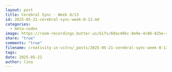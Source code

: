 ```yaml
---
layout: post
title: Cerebral Sync - Week 8/13
id: 2025-05-21-cerebral-sync-week-8-13.md
categories:
  - meta-codex
image: https://room-recordings.butter.us/Gifs/60ac49bc-8e9e-4c86-825e-4b614c59f175/output_1.gif
share: "true"
comments: "true"
filename: creativity-in-vitro/_posts/2025-05-21-cerebral-sync-week-8-13.md
tags: 
date: 2025-05-21
author: lina
---
```



